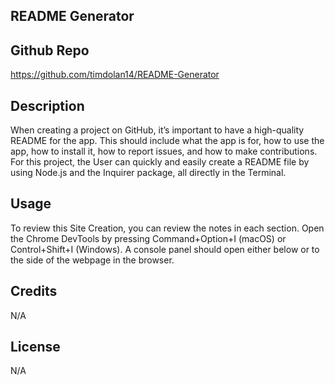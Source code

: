 ## README Generator 

## Github Repo

https://github.com/timdolan14/README-Generator

## Description 

When creating a project on GitHub, it’s important to have a high-quality README for the app. This should include what the app is for, how to use the app, how to install it, how to report issues, and how to make contributions. For this project, the User can quickly and easily create a README file by using Node.js and the Inquirer package, all directly in the Terminal. 

## Usage 

To review this Site Creation, you can review the notes in each section. Open the Chrome DevTools by pressing Command+Option+I (macOS) or Control+Shift+I (Windows). A console panel should open either below or to the side of the webpage in the browser.

## Credits

N/A

## License

N/A
